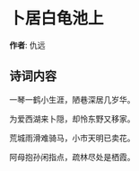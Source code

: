 # 卜居白龟池上

**作者**: 仇远

## 诗词内容

一琴一鹤小生涯，陋巷深居几岁华。

为爱西湖来卜隠，却怜东野又移家。

荒城雨滑难骑马，小市天明已卖花。

阿母抱孙闲指点，疏林尽处是栖霞。

